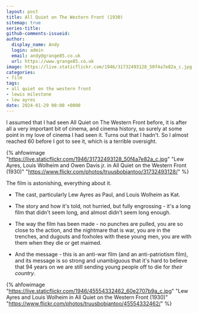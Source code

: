 ```yaml
---
layout: post
title: All Quiet on The Western Front (1930)
sitemap: true
series-title:
github-comments-issueid:
author:
  display_name: Andy
  login: admin
  email: andy@grange85.co.uk
  url: https://www.grange85.co.uk
image: https://live.staticflickr.com/1946/31732493128_50f4a7e82a_c.jpg
categories:
- film
tags:
- all quiet on the western front
- lewis milestone
- lew ayres
date: 2024-01-29 00:00 +0000
---
```

I assumed that I had seen All Quiet on The Western Front before, it is after all a very important bit of cinema, and cinema history, so surely at some point in my love of cinema I had seen it. Turns out that I hadn't. So I almost reached 60 before I got to see it, which is a terrible oversight.

{% ahfowimage "https://live.staticflickr.com/1946/31732493128_50f4a7e82a_c.jpg" "Lew Ayres, Louis Wolheim and Owen Davis jr. in All Quiet on the Western Front (1930)" "https://www.flickr.com/photos/truusbobjantoo/31732493128/" %}

The film is astonishing, everything about it. 

 - The cast, particularly Lew Ayres as Paul, and Louis Wolheim as Kat. 

 - The story and how it's told, not hurried, but fully engrossing - it's a long film that didn't seem long, and almost didn't seem long enough. 

 - The way the film has been made - no punches are pulled, you are so close to the action, and the nightmare that is war, you are in the trenches, and dugouts and foxholes with these young men, you are with them when they die or get maimed. 

 - And the message - this is an anti-war film (and an anti-patriotism film), and its message is so strong and unambiguous that it's hard to believe that 94 years on  we are still sending young people off to die for _their country_.

{% ahfowimage "https://live.staticflickr.com/1946/45554332462_60e2707b9a_c.jpg" "Lew Ayres and Louis Wolheim in All Quiet on the Western Front (1930)" "https://www.flickr.com/photos/truusbobjantoo/45554332462/" %}
